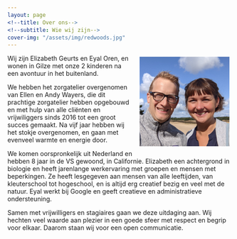 ```yaml
---
layout: page
<!--title: Over ons-->
<!--subtitle: Wie wij zijn-->
cover-img: "/assets/img/redwoods.jpg"
---
```



<img style="padding: 5px 5px 10px 15px; width: 40%" align="right" src="/assets/img/elizeneyal-small.jpg"/>
Wij zijn Elizabeth Geurts en Eyal Oren, en wonen in Gilze met onze 2 kinderen
na een avontuur in het buitenland.  

We hebben het zorgatelier overgenomen van Ellen en Andy Wayers, die dit
prachtige zorgatelier hebben opgebouwd en met hulp van alle cliënten en
vrijwiliggers sinds 2016 tot een groot succes gemaakt. Na vijf jaar hebben wij
het stokje overgenomen, en gaan met evenveel warmte en energie door.

We komen oorspronkelijk uit Nederland en hebben 8 jaar in de VS gewoond, in
Californie.  Elizabeth een achtergrond in biologie en heeft jarenlange
werkervaring met groepen en mensen met beperkingen. Ze heeft lesgegeven aan
mensen van alle leeftijden, van kleuterschool tot hogeschool, en is altijd erg
creatief bezig en veel met de natuur.  Eyal werkt bij Google en geeft creatieve
en administratieve ondersteuning.

Samen met vrijwilligers en stagiaires gaan we deze uitdaging aan.  Wij hechten
veel waarde aan plezier in een goede sfeer met respect en begrip voor elkaar.
Daarom staan wij voor een open communicatie.


